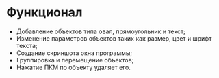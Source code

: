 # Функционал
* Добавление объектов типа овал, прямоугольник и текст;
* Изменение параметров объектов таких как размер, цвет и шрифт текста;
* Создание скриншота окна программы;
* Группировка и перемещение объектов;
* Нажатие ПКМ по объекту удаляет его.

